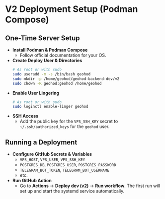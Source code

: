 # V2 Deployment Setup (Podman Compose)

## One-Time Server Setup
- **Install Podman & Podman Compose**
  - Follow official documentation for your OS.
- **Create Deploy User & Directories**
  ```bash
  # As root or with sudo
  sudo useradd -m -s /bin/bash geohod
  sudo mkdir -p /home/geohod/geohod-backend-dev/v2
  sudo chown -R geohod:geohod /home/geohod
  ```
- **Enable User Lingering**
  ```bash
  # As root or with sudo
  sudo loginctl enable-linger geohod
  ```
- **SSH Access**
  - Add the public key for the `VPS_SSH_KEY` secret to `~/.ssh/authorized_keys` for the `geohod` user.

## Running a Deployment
- **Configure GitHub Secrets & Variables**
  - `VPS_HOST`, `VPS_USER`, `VPS_SSH_KEY`
  - `POSTGRES_DB`, `POSTGRES_USER`, `POSTGRES_PASSWORD`
  - `TELEGRAM_BOT_TOKEN`, `TELEGRAM_BOT_USERNAME`
  - etc.
- **Run GitHub Action**
  - Go to **Actions** -> **Deploy dev (v2)** -> **Run workflow**. The first run will set up and start the systemd service automatically.